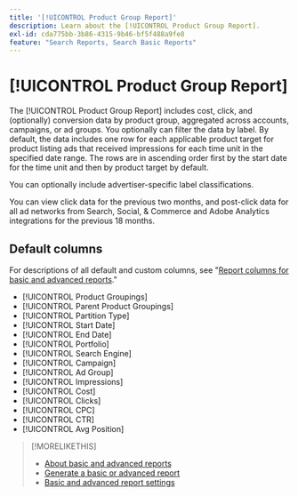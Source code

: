 ```yaml
---
title: '[!UICONTROL Product Group Report]'
description: Learn about the [!UICONTROL Product Group Report].
exl-id: cda775bb-3b86-4315-9b46-bf5f488a9fe8
feature: "Search Reports, Search Basic Reports"
---
```

# [!UICONTROL Product Group Report]

The [!UICONTROL Product Group Report] includes cost, click, and (optionally) conversion data by product group, aggregated across accounts, campaigns, or ad groups. You optionally can filter the data by label. By default, the data includes one row for each applicable product target for product listing ads that received impressions for each time unit in the specified date range. The rows are in ascending order first by the start date for the time unit and then by product target by default.

You can optionally include advertiser-specific label classifications.

You can view click data for the previous two months, and post-click data for all ad networks from Search, Social, & Commerce and Adobe Analytics integrations for the previous 18 months.

## Default columns

For descriptions of all default and custom columns, see "[Report columns for basic and advanced reports](basic-advanced-report-columns.md)."

* [!UICONTROL Product Groupings]
* [!UICONTROL Parent Product Groupings]
* [!UICONTROL Partition Type]
* [!UICONTROL Start Date]
* [!UICONTROL End Date]
* [!UICONTROL Portfolio]
* [!UICONTROL Search Engine]
* [!UICONTROL Campaign]
* [!UICONTROL Ad Group]
* [!UICONTROL Impressions]
* [!UICONTROL Cost]
* [!UICONTROL Clicks]
* [!UICONTROL CPC]
* [!UICONTROL CTR]
* [!UICONTROL Avg Position]

>[!MORELIKETHIS]
>
>* [About basic and advanced reports](basic-advanced-report-about.md)
>* [Generate a basic or advanced report](basic-advanced-report-generate.md)
>* [Basic and advanced report settings](basic-advanced-report-settings.md)
